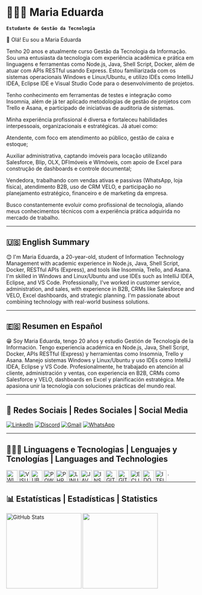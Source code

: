 # 👩🏼‍🎓 Maria Eduarda
**`Estudante de Gestão da Tecnologia`**

👋 Olá! Eu sou a Maria Eduarda

Tenho 20 anos e atualmente curso Gestão da Tecnologia da Informação. Sou uma entusiasta da tecnologia com experiência acadêmica e prática em linguagens e ferramentas como Node.js, Java, Shell Script, Docker, além de atuar com APIs RESTful usando Express. Estou familiarizada com os sistemas operacionais Windows e Linux/Ubuntu, e utilizo IDEs como IntelliJ IDEA, Eclipse IDE e Visual Studio Code para o desenvolvimento de projetos.

Tenho conhecimento em ferramentas de testes e integração como Insomnia, além de já ter aplicado metodologias de gestão de projetos com Trello e Asana, e participado de iniciativas de auditoria de sistemas.

Minha experiência profissional é diversa e fortaleceu habilidades interpessoais, organizacionais e estratégicas. Já atuei como:

Atendente, com foco em atendimento ao público, gestão de caixa e estoque;

Auxiliar administrativa, captando imóveis para locação utilizando Salesforce, Blip, OLX, DFImóveis e WImóveis, com apoio de Excel para construção de dashboards e controle documental;

Vendedora, trabalhando com vendas ativas e passivas (WhatsApp, loja física), atendimento B2B, uso de CRM VELO, e participação no planejamento estratégico, financeiro e de marketing da empresa.

Busco constantemente evoluir como profissional de tecnologia, aliando meus conhecimentos técnicos com a experiência prática adquirida no mercado de trabalho.

---

## 🇺🇸 English Summary

😊 I'm Maria Eduarda, a 20-year-old, student of Information Technology Management with academic experience in Node.js, Java, Shell Script, Docker, RESTful APIs (Express), and tools like Insomnia, Trello, and Asana. I'm skilled in Windows and Linux/Ubuntu and use IDEs such as IntelliJ IDEA, Eclipse, and VS Code. Professionally, I've worked in customer service, administration, and sales, with experience in B2B, CRMs like Salesforce and VELO, Excel dashboards, and strategic planning. I'm passionate about combining technology with real-world business solutions.

---

## 🇪🇸 Resumen en Español

😁 Soy Maria Eduarda, tengo 20 años y estudio Gestión de Tecnología de la Información. Tengo experiencia académica en Node.js, Java, Shell Script, Docker, APIs RESTful (Express) y herramientas como Insomnia, Trello y Asana. Manejo sistemas Windows y Linux/Ubuntu y uso IDEs como IntelliJ IDEA, Eclipse y VS Code. Profesionalmente, he trabajado en atención al cliente, administración y ventas, con experiencia en B2B, CRMs como Salesforce y VELO, dashboards en Excel y planificación estratégica. Me apasiona unir la tecnología con soluciones prácticas del mundo real.

---

## 🛜 Redes Sociais | Redes Sociales | Social Media

[![LinkedIn](https://img.shields.io/badge/-LinkedIn-blue?style=flat&logo=linkedin)](https://www.linkedin.com/in/maria-eduarda-cardoso-freire-7a1989292/)  [![Discord](https://img.shields.io/badge/-Discord-5865F2?style=flat&logo=discord)]( https://discord.gg/fcENpZkF)  [![Gmail](https://img.shields.io/badge/-Gmail-D14836?style=flat&logo=gmail&logoColor=white)](mailto:seuemail@gmail.com)  [![WhatsApp](https://img.shields.io/badge/-WhatsApp-25D366?style=flat&logo=whatsapp&logoColor=white)](https://wa.me/5561991739367)


---

## 👩🏼‍💻 Linguagens e Tecnologias | Lenguajes y Tcnologías | Languages and Technologies

<img src="https://cdn.jsdelivr.net/gh/devicons/devicon@latest/icons/windows11/windows11-original.svg"
align="left"
alt="WINDOWS"
title="WINDOWS"
width="30px"
style="padding-rigth: 10px;"
  />
  
 <img src="https://cdn.jsdelivr.net/gh/devicons/devicon@latest/icons/visualstudio/visualstudio-original.svg" 
align="left"
alt="VISUALSTUDIO"
title="VISUALSTUDIO"
width="30px"
style="padding-rigth: 10px;"
   />

 <img src="https://cdn.jsdelivr.net/gh/devicons/devicon@latest/icons/ubuntu/ubuntu-original.svg"          
align="left"
alt="UBUNTU"
title="UBUNTU"
width="30px"
   />
   <img src="https://cdn.jsdelivr.net/gh/devicons/devicon@latest/icons/powershell/powershell-original.svg"
align="left"
alt="POWERSHELL"
title="POWERSHELL"
width="30px"
    />
    
<img src="https://cdn.jsdelivr.net/gh/devicons/devicon@latest/icons/php/php-original.svg"
align="left"
alt="PHP"
title="PHP"
width="30px"
  />
   
 <img src="https://cdn.jsdelivr.net/gh/devicons/devicon@latest/icons/linux/linux-original.svg"
align="left"
alt="LINUX"
title="LINUX"
width="30px"
   />
   
<img 
src="https://cdn.jsdelivr.net/gh/devicons/devicon@latest/icons/java/java-original-wordmark.svg" 
align="left"
alt="JAVA"
title="JAVA"
width="30px"
  />
  
<img src="https://cdn.jsdelivr.net/gh/devicons/devicon@latest/icons/insomnia/insomnia-original-wordmark.svg"
align="left"
alt="INSOMNIA"
title="INSOMNIA"
width="30px"
  /> 
  <img
src="https://github.com/user-attachments/assets/4e81be51-1224-4b80-83a4-4b2e4616d03d"
align="left"
alt="GITHUB"
title="GITHUB"
width="30px"
/>

<img 
src="https://cdn.jsdelivr.net/gh/devicons/devicon@latest/icons/git/git-plain-wordmark.svg"
align="left"
alt="GIT"
title="GIT"
width="30px"
  />
<img src="https://cdn.jsdelivr.net/gh/devicons/devicon@latest/icons/eclipse/eclipse-original.svg"         
align="left"
alt="ECLIPSE"
title="ECLIPSE"
width="30px"
   />
<img 
src="https://cdn.jsdelivr.net/gh/devicons/devicon@latest/icons/docker/docker-original-wordmark.svg"
align="left"
alt="DOCKER"
title="DOCKER"
width="30px"
  />
<img
src="https://github.com/user-attachments/assets/9b44cc32-377f-485d-9adb-5b4edfc1f189"
align="left"
alt="ITELLIJIDE"
title="ITELLIJIDE"
width="30px"
/>
.

---

  ## 📊 Estatísticas | Estadísticas | Statistics
  
<img 
align="left"
alt="GitHub Stats"
height="200px"
src="https://github-readme-stats.vercel.app/api?username=Duda-Dz&show_icons=true&theme=dark"
/>

<img
align="left"
height="200px"
src="https://github-readme-stats.vercel.app/api/top-langs/?username=Duda-Dz&theme=dark&layout=compact"
/>
  

  


          
          
  
          
          
          
  


          
          
          
          
          
          
          
          
          
          
















